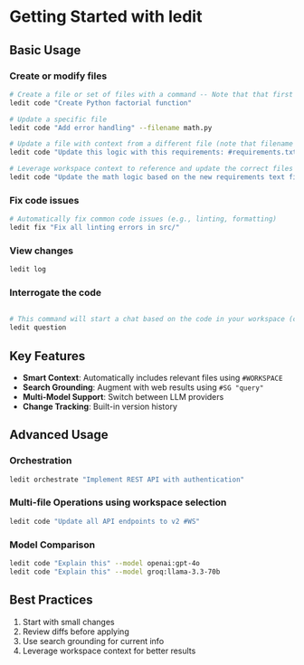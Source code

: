 # Getting Started with ledit

## Basic Usage

### Create or modify files

```bash
# Create a file or set of files with a command -- Note that that first command will initialize your environment and help you setup your configuration.
ledit code "Create Python factorial function"

# Update a specific file
ledit code "Add error handling" --filename math.py

# Update a file with context from a different file (note that filename can be specified as `--filename` or `-f`)
ledit code "Update this logic with this requirements: #requirements.txt" -f math.py

# Leverage workspace context to reference and update the correct files automatically
ledit code "Update the math logic based on the new requirements text file. #WS"
```

### Fix code issues

```bash
# Automatically fix common code issues (e.g., linting, formatting)
ledit fix "Fix all linting errors in src/"
```

### View changes

```bash
ledit log
```

### Interrogate the code

```bash

# This command will start a chat based on the code in your workspace (current directory)
ledit question
```

## Key Features

- **Smart Context**: Automatically includes relevant files using `#WORKSPACE`
- **Search Grounding**: Augment with web results using `#SG "query"`
- **Multi-Model Support**: Switch between LLM providers
- **Change Tracking**: Built-in version history

## Advanced Usage

### Orchestration

```bash
ledit orchestrate "Implement REST API with authentication"
```

### Multi-file Operations using workspace selection

```bash
ledit code "Update all API endpoints to v2 #WS"
```

### Model Comparison

```bash
ledit code "Explain this" --model openai:gpt-4o
ledit code "Explain this" --model groq:llama-3.3-70b
```

## Best Practices

1. Start with small changes
2. Review diffs before applying
3. Use search grounding for current info
4. Leverage workspace context for better results
